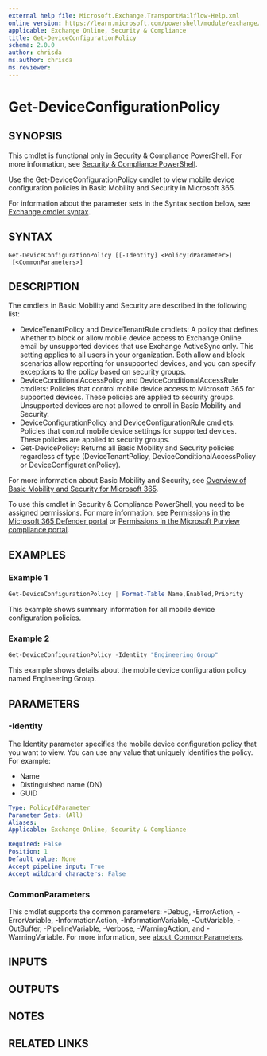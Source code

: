 ```yaml
---
external help file: Microsoft.Exchange.TransportMailflow-Help.xml
online version: https://learn.microsoft.com/powershell/module/exchange/get-deviceconfigurationpolicy
applicable: Exchange Online, Security & Compliance
title: Get-DeviceConfigurationPolicy
schema: 2.0.0
author: chrisda
ms.author: chrisda
ms.reviewer:
---
```


# Get-DeviceConfigurationPolicy

## SYNOPSIS
This cmdlet is functional only in Security & Compliance PowerShell. For more information, see [Security & Compliance PowerShell](https://learn.microsoft.com/powershell/exchange/scc-powershell).

Use the Get-DeviceConfigurationPolicy cmdlet to view mobile device configuration policies in Basic Mobility and Security in Microsoft 365.

For information about the parameter sets in the Syntax section below, see [Exchange cmdlet syntax](https://learn.microsoft.com/powershell/exchange/exchange-cmdlet-syntax).

## SYNTAX

```
Get-DeviceConfigurationPolicy [[-Identity] <PolicyIdParameter>]
 [<CommonParameters>]
```

## DESCRIPTION
The cmdlets in Basic Mobility and Security are described in the following list:

- DeviceTenantPolicy and DeviceTenantRule cmdlets: A policy that defines whether to block or allow mobile device access to Exchange Online email by unsupported devices that use Exchange ActiveSync only. This setting applies to all users in your organization. Both allow and block scenarios allow reporting for unsupported devices, and you can specify exceptions to the policy based on security groups.
- DeviceConditionalAccessPolicy and DeviceConditionalAccessRule cmdlets: Policies that control mobile device access to Microsoft 365 for supported devices. These policies are applied to security groups. Unsupported devices are not allowed to enroll in Basic Mobility and Security.
- DeviceConfigurationPolicy and DeviceConfigurationRule cmdlets: Policies that control mobile device settings for supported devices. These policies are applied to security groups.
- Get-DevicePolicy: Returns all Basic Mobility and Security policies regardless of type (DeviceTenantPolicy, DeviceConditionalAccessPolicy or DeviceConfigurationPolicy).

For more information about Basic Mobility and Security, see [Overview of Basic Mobility and Security for Microsoft 365](https://learn.microsoft.com/microsoft-365/admin/basic-mobility-security/overview).

To use this cmdlet in Security & Compliance PowerShell, you need to be assigned permissions. For more information, see [Permissions in the Microsoft 365 Defender portal](https://learn.microsoft.com/microsoft-365/security/office-365-security/mdo-portal-permissions) or [Permissions in the Microsoft Purview compliance portal](https://learn.microsoft.com/purview/microsoft-365-compliance-center-permissions).

## EXAMPLES

### Example 1
```powershell
Get-DeviceConfigurationPolicy | Format-Table Name,Enabled,Priority
```

This example shows summary information for all mobile device configuration policies.

### Example 2
```powershell
Get-DeviceConfigurationPolicy -Identity "Engineering Group"
```

This example shows details about the mobile device configuration policy named Engineering Group.

## PARAMETERS

### -Identity
The Identity parameter specifies the mobile device configuration policy that you want to view. You can use any value that uniquely identifies the policy. For example:

- Name
- Distinguished name (DN)
- GUID

```yaml
Type: PolicyIdParameter
Parameter Sets: (All)
Aliases:
Applicable: Exchange Online, Security & Compliance

Required: False
Position: 1
Default value: None
Accept pipeline input: True
Accept wildcard characters: False
```

### CommonParameters
This cmdlet supports the common parameters: -Debug, -ErrorAction, -ErrorVariable, -InformationAction, -InformationVariable, -OutVariable, -OutBuffer, -PipelineVariable, -Verbose, -WarningAction, and -WarningVariable. For more information, see [about_CommonParameters](https://go.microsoft.com/fwlink/p/?LinkID=113216).

## INPUTS

## OUTPUTS

## NOTES

## RELATED LINKS
